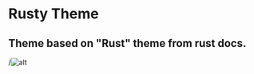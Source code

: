 # Rusty Theme
## Theme based on "Rust" theme from rust docs.

/![alt](https://github.com/calvinludwig/vscode-rusty-theme)
